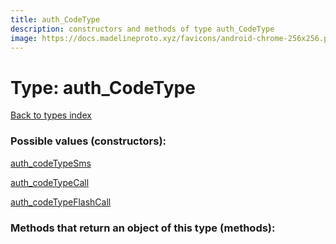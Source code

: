 ```yaml
---
title: auth_CodeType
description: constructors and methods of type auth_CodeType
image: https://docs.madelineproto.xyz/favicons/android-chrome-256x256.png
---
```

# Type: auth\_CodeType  
[Back to types index](index.md)



### Possible values (constructors):

[auth\_codeTypeSms](../constructors/auth_codeTypeSms.md)  

[auth\_codeTypeCall](../constructors/auth_codeTypeCall.md)  

[auth\_codeTypeFlashCall](../constructors/auth_codeTypeFlashCall.md)  



### Methods that return an object of this type (methods):



